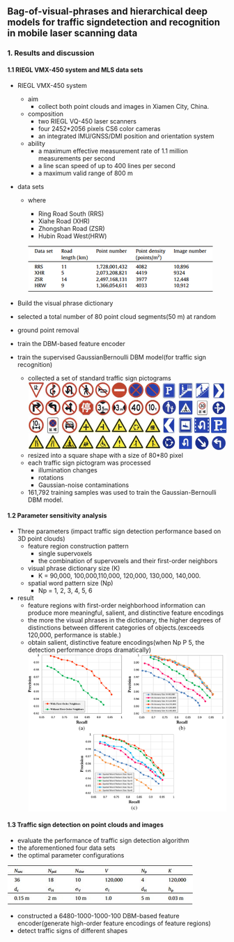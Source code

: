 ## Bag-of-visual-phrases and hierarchical deep models for traffic signdetection and recognition in mobile laser scanning data
### 1. Results and discussion
#### 1.1  RIEGL VMX-450 system and MLS data sets
- RIEGL VMX-450 system
  - aim
    - collect both point clouds and images in Xiamen City, China.
  - composition
    - two RIEGL VQ-450 laser scanners
    - four 2452*2056 pixels CS6 color cameras
    - an integrated IMU/GNSS/DMI position and orientation system
  - ability
    - a maximum effective measurement rate of 1.1 million measurements per second
    - a line scan speed of up to 400 lines per second
    - a maximum valid range of 800 m
    
- data sets
  - where
    - Ring Road South (RRS)
    - Xiahe Road (XHR)
    - Zhongshan Road (ZSR)
    - Hubin Road West(HRW)
    
    ![](/assets/table1.png) 
 -  Build the visual phrase dictionary
   - selected a total number of 80 point cloud segments(50 m) at random
   - ground point removal
   - train the DBM-based feature encoder
 - train the supervised GaussianBernoulli DBM model(for traffic sign recognition)
   - collected a set of standard traffic sign pictograms
   ![](/assets/pic3.jpg)
   - resized into a square shape with a size of 80*80 pixel
   - each traffic sign pictogram was processed
     - illumination changes
     - rotations
     - Gaussian-noise contaminations 
   - 161,792 training samples was used to train the Gaussian-Bernoulli DBM model.
     
#### 1.2 Parameter sensitivity analysis
- Three parameters (impact traffic sign detection performance based on 3D point clouds)
  - feature region construction pattern
    - single supervoxels
    - the combination of supervoxels and their first-order neighbors
  - visual phrase dictionary size (K)
    - K = 90,000, 100,000,110,000, 120,000, 130,000, 140,000. 
  - spatial word pattern size (Np)
    - Np = 1, 2, 3, 4, 5, 6
- result
  - feature regions with first-order neighborhood information can produce more meaningful, salient, and distinctive feature encodings 
  -  the more the visual phrases in the dictionary, the higher degrees of distinctions between different categories of objects.(exceeds 120,000, performance is stable.)
  -  obtain salient, distinctive feature encodings(when Np P 5, the detection performance drops dramatically)
  ![](/assets/pic2.png)

#### 1.3 Traffic sign detection on point clouds and images
-  evaluate the performance of traffic sign detection algorithm
  - the aforementioned four data sets
  - the optimal parameter configurations
  
  ![](/assets/pic4.jpg)
  - constructed a 6480-1000-1000-100 DBM-based feature encoder(generate high-order feature encodings of feature regions)
  - detect traffic signs of different shapes
